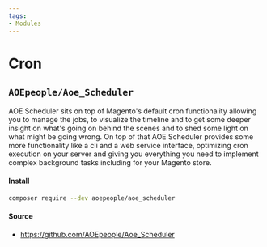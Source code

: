 ```yaml
---
tags:
- Modules
---
```


# Cron

## `AOEpeople/Aoe_Scheduler`
AOE Scheduler sits on top of Magento's default cron functionality allowing you to manage the jobs, to visualize the timeline and to get some deeper insight on what's going on behind the scenes and to shed some light on what might be going wrong. On top of that AOE Scheduler provides some more functionality like a cli and a web service interface, optimizing cron execution on your server and giving you everything you need to implement complex background tasks including for your Magento store.

#### Install
```bash
composer require --dev aoepeople/aoe_scheduler
```

#### Source
- https://github.com/AOEpeople/Aoe_Scheduler